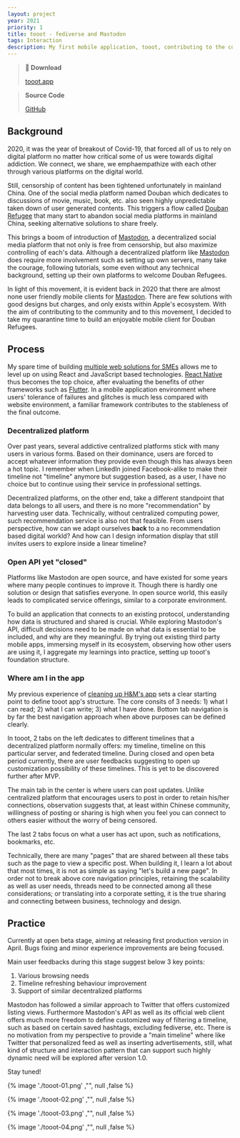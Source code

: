 ```yaml
---
layout: project
year: 2021
priority: 1
title: tooot - fediverse and Mastodon
tags: Interaction
description: My first mobile application, tooot, contributing to the community of freedom of speech, made for fediverse and Mastodon.
---
```


> **📱 Download**
>
> [tooot.app](https://tooot.app/)

> **Source Code**
>
> [GitHub](https://github.com/tooot-app)

## Background

2020, it was the year of breakout of Covid-19, that forced all of us to rely on digital platform no matter how critical some of us were towards digital addiction. We connect, we share, we emphaempathize with each other through various platforms on the digital world.

Still, censorship of content has been tightened unfortunately in mainland China. One of the social media platform named Douban which dedicates to discussions of movie, music, book, etc. also seen highly unpredictable taken down of user generated contents. This triggers a flow called [Douban Refugee](https://zh.wikipedia.org/wiki/%E8%B1%86%E7%93%A3#%E4%BA%89%E8%AE%AE) that many start to abandon social media platforms in mainland China, seeking alternative solutions to share freely.

This brings a boom of introduction of [Mastodon](https://joinmastodon.org/), a decentralized social media platform that not only is free from censorship, but also maximize controlling of each's data. Although a decentralized platform like [Mastodon](https://joinmastodon.org/) does require more involvement such as setting up own servers, many take the courage, following tutorials, some even without any technical background, setting up their own platforms to welcome Douban Refugees.

In light of this movement, it is evident back in 2020 that there are almost none user friendly mobile clients for [Mastodon](https://joinmastodon.org/). There are few solutions with good designs but charges, and only exists within Apple's ecosystem. With the aim of contributing to the community and to this movement, I decided to take my quarantine time to build an enjoyable mobile client for Douban Refugees.

## Process

My spare time of building [multiple web solutions for SMEs](/2020/covid-response/) allows me to level up on using React and JavaScript based technologies. [React Native](https://reactnative.dev/) thus becomes the top choice, after evaluating the benefits of other frameworks such as [Flutter](https://flutter.dev/). In a mobile application environment where users' tolerance of failures and glitches is much less compared with website environment, a familiar framework contributes to the stableness of the final outcome.

### Decentralized platform

Over past years, several addictive centralized platforms stick with many users in various forms. Based on their dominance, users are forced to accept whatever information they provide even though this has always been a hot topic. I remember when LinkedIn joined Facebook-alike to make their timeline not "timeline" anymore but suggestion based, as a user, I have no choice but to continue using their service in professional settings.

Decentralized platforms, on the other end, take a different standpoint that data belongs to all users, and there is no more "recommendation" by harvesting user data. Technically, without centralized computing power, such recommendation service is also not that feasible. From users perspective, how can we adapt ourselves **back** to a no recommendation based digital workld? And how can I design information display that still invites users to explore inside a linear timeline?

### Open API yet "closed"

Platforms like Mastodon are open source, and have existed for some years where many people continues to improve it. Though there is hardly one solution or design that satisfies everyone. In open source world, this easily leads to complicated service offerings, similar to a corporate environment.

To build an application that connects to an existing protocol, understanding how data is structured and shared is crucial. While exploring Mastodon's API, difficult decisions need to be made on what data is essential to be included, and why are they meaningful. By trying out existing third party mobile apps, immersing myself in its ecosystem, observing how other users are using it, I aggregate my learnings into practice, setting up tooot's foundation structure.

### Where am I in the app

My previous experience of [cleaning up H&M's app](/2019/hm-app-experience/) sets a clear starting point to define tooot app's structure. The core consits of 3 needs: 1) what I can read; 2) what I can write; 3) what I have done. Bottom tab navigation is by far the best navigation approach when above purposes can be defined clearly.

In tooot, 2 tabs on the left dedicates to different timelines that a decentralized platform normally offers: my timeline, timeline on this particular server, and federated timeline. During closed and open beta period currently, there are user feedbacks suggesting to open up customization possibility of these timelines. This is yet to be discovered further after MVP.

The main tab in the center is where users can post updates. Unlike centralized platform that encourages users to post in order to retain his/her connections, observation suggests that, at least within Chinese community, willingness of posting or sharing is high when you feel you can connect to others easier without the worry of being censored.

The last 2 tabs focus on what a user has act upon, such as notifications, bookmarks, etc.

Technically, there are many "pages" that are shared between all these tabs such as the page to view a specific post. When building it, I learn a lot about that most times, it is not as simple as saying "let's build a new page". In order not to break above core navigation principles, retaining the scalability as well as user needs, threads need to be connected among all these considerations; or translating into a corporate setting, it is the true sharing and connecting between business, technology and design.

## Practice

Currently at open beta stage, aiming at releasing first production version in April. Bugs fixing and minor experience improvements are being focused.

Main user feedbacks during this stage suggest below 3 key points:

1. Various browsing needs
2. Timeline refreshing behaviour improvement
3. Support of similar decentralized platforms

Mastodon has followed a similar approach to Twitter that offers customized listing views. Furthermore Mastodon's API as well as its official web client offers much more freedom to define customized way of filtering a timeline, such as based on certain saved hashtags, excluding fediverse, etc. There is no motivation from my perspective to provide a "main timeline" where like Twitter that personalized feed as well as inserting advertisements, still, what kind of structure and interaction pattern that can support such highly dynamic need will be explored after version 1.0.

Stay tuned!

{% image './tooot-01.png' ,"", null ,false %}

{% image './tooot-02.png' ,"", null ,false %}

{% image './tooot-03.png' ,"", null ,false %}

{% image './tooot-04.png' ,"", null ,false %}
